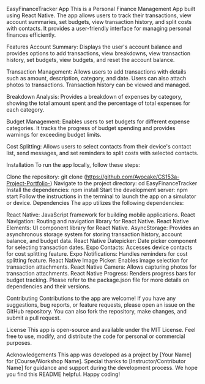 EasyFinanceTracker App
This is a Personal Finance Management App built using React Native. The app allows users to track their transactions, view account summaries, set budgets, view transaction history, and split costs with contacts. It provides a user-friendly interface for managing personal finances efficiently.

Features
Account Summary: Displays the user's account balance and provides options to add transactions, view breakdowns, view transaction history, set budgets, view budgets, and reset the account balance.

Transaction Management: Allows users to add transactions with details such as amount, description, category, and date. Users can also attach photos to transactions. Transaction history can be viewed and managed.

Breakdown Analysis: Provides a breakdown of expenses by category, showing the total amount spent and the percentage of total expenses for each category.

Budget Management: Enables users to set budgets for different expense categories. It tracks the progress of budget spending and provides warnings for exceeding budget limits.

Cost Splitting: Allows users to select contacts from their device's contact list, send messages, and set reminders to split costs with selected contacts.

Installation
To run the app locally, follow these steps:

Clone the repository: git clone (https://github.com/Ayocake/CS153a-Project-Portfolio-)
Navigate to the project directory: cd EasyFinanceTracker
Install the dependencies: npm install
Start the development server: npm start
Follow the instructions in the terminal to launch the app on a simulator or device.
Dependencies
The app utilizes the following dependencies:

React Native: JavaScript framework for building mobile applications.
React Navigation: Routing and navigation library for React Native.
React Native Elements: UI component library for React Native.
AsyncStorage: Provides an asynchronous storage system for storing transaction history, account balance, and budget data.
React Native Datepicker: Date picker component for selecting transaction dates.
Expo Contacts: Accesses device contacts for cost splitting feature.
Expo Notifications: Handles reminders for cost splitting feature.
React Native Image Picker: Enables image selection for transaction attachments.
React Native Camera: Allows capturing photos for transaction attachments.
React Native Progress: Renders progress bars for budget tracking.
Please refer to the package.json file for more details on dependencies and their versions.

Contributing
Contributions to the app are welcome! If you have any suggestions, bug reports, or feature requests, please open an issue on the GitHub repository. You can also fork the repository, make changes, and submit a pull request.

License
This app is open-source and available under the MIT License. Feel free to use, modify, and distribute the code for personal or commercial purposes.

Acknowledgements
This app was developed as a project by [Your Name] for [Course/Workshop Name].
Special thanks to [Instructor/Contributor Name] for guidance and support during the development process.
We hope you find this README helpful. Happy coding!

